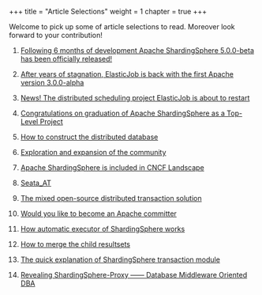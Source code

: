 +++
title = "Article Selections"
weight = 1
chapter = true
+++

Welcome to pick up some of article selections to read. Moreover look forward to your contribution!

1. [Following 6 months of development Apache ShardingSphere 5.0.0-beta has been officially released! ](/en/material/ss_5.0.0beta/)

2. [After years of stagnation, ElasticJob is back with the first Apache version 3.0.0-alpha](/en/material/alpha/)

3. [News! The distributed scheduling project ElasticJob is about to restart](/en/material/elasticjob/)

4. [Congratulations on graduation of Apache ShardingSphere as a Top-Level Project](/en/material/graduate/)

5. [How to construct the distributed database](/en/material/database/)

6. [Exploration and expansion of the community](/en/material/community/)

7. [Apache ShardingSphere is included in CNCF Landscape](/en/material/cncf/)

8. [Seata_AT](/en/material/seata/)

9. [The mixed open-source distributed transaction solution](/en/material/solution/)

10. [Would you like to become an Apache committer](/en/material/committer/)

11. [How automatic executor of ShardingSphere works](/en/material/engine/)

12. [How to merge the child resultsets](/en/material/result/)

13. [The quick explanation of ShardingSphere transaction module](/en/material/realization/)

14. [Revealing ShardingSphere-Proxy —— Database Middleware Oriented DBA](/en/material/proxy/)